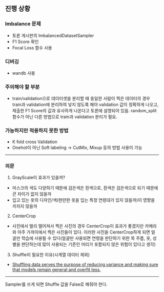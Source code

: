 ## 진행 상황
### Imbalance 문제
- 토론 게시판의 ImbalancedDatasetSampler
- F1 Score 확인
- Focal Loss 함수 사용

### 디버깅
- wandb 사용

### 주의해야 할 부분
- train/validation으로 데이터셋을 분리할 때 동일한 사람이 찍은 데이터의 경우 train과 validation에 분리하여 넣지 않도록 해야 validation 값이 정확하게 나오고, 제출한 F1 Score의 값과 유사하게 나온다고 토론에 설명되어 있음. random_split 함수가 아닌 다른 방법으로 train과 validation 분리가 필요.

### 가능하지만 적용하지 못한 방법
- K fold cross Validation
- Onehot이 아닌 Soft labeling -> CutMix, Mixup 등의 방법 사용이 가능

------------------------------------
### 의문
1. GrayScale이 효과가 있을까?
  - 마스크의 색도 다양하기 때문에 검은색은 흰색으로, 흰색은 검은색으로 되기 때문에 큰 차이가 없지 않을까
  - 입고 있는 옷의 디자인/색(현란한 옷을 입는 특정 연령대가 있지 않을까)이 영향을 끼치지 않을까
2. CenterCrop
  - 사진에서 멀리 떨어져서 찍은 사진의 경우 CenterCrop이 효과가 좋겠지만 카메라와 아주 가까이에서 찍은 사진들이 있다. 이러한 사진을 CenterCrop하게 되면 얼굴만 학습에 사용될 수 있다(얼굴만 사용되면 연령을 판단하기 위한 목 주름, 옷, 성별을 판단하는데 많이 사용되는 기준인 머리가 포함되지 않은 위험이 있다고 생각)
3. Shuffle이 필요한 이유(시계열 데이터 제외)
  - [Shuffling data serves the purpose of reducing variance and making sure that models remain general and overfit less.](https://datascience.stackexchange.com/questions/24511/why-should-the-data-be-shuffled-for-machine-learning-tasks)

---------------------------------
Sampler를 쓰게 되면 Shuffle 값을 False로 해줘야 한다.
